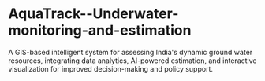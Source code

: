 # AquaTrack--Underwater-monitoring-and-estimation
A GIS-based intelligent system for assessing India's dynamic ground water resources, integrating data analytics, AI-powered estimation, and interactive visualization for improved decision-making and policy support.
